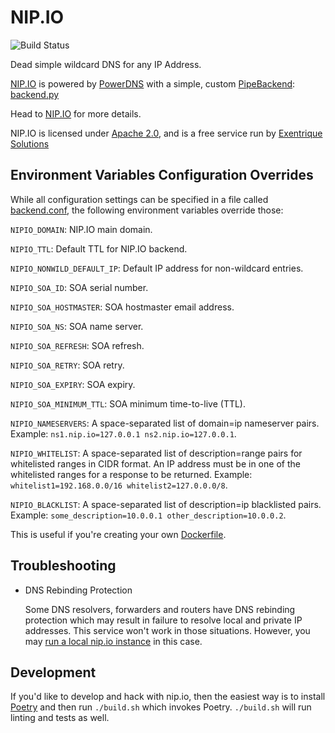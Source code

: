 # NIP.IO

![Build Status](https://github.com/exentriquesolutions/nip.io/actions/workflows/ci.yaml/badge.svg)

Dead simple wildcard DNS for any IP Address.

[NIP.IO](http://nip.io) is powered by [PowerDNS](https://powerdns.com) with a simple,
custom [PipeBackend](https://doc.powerdns.com/authoritative/backends/pipe.html):
[backend.py](nipio/backend.py)

Head to [NIP.IO](http://nip.io) for more details.

NIP.IO is licensed under [Apache 2.0](LICENSE.txt), and is a free service run by
[Exentrique Solutions](http://exentriquesolutions.com)

## Environment Variables Configuration Overrides

While all configuration settings can be specified in a file called [backend.conf](nipio/backend.conf), the following
environment variables override those:

`NIPIO_DOMAIN`: NIP.IO main domain.

`NIPIO_TTL`: Default TTL for  NIP.IO backend.

`NIPIO_NONWILD_DEFAULT_IP`: Default IP address for non-wildcard entries.

`NIPIO_SOA_ID`: SOA serial number.

`NIPIO_SOA_HOSTMASTER`: SOA hostmaster email address.

`NIPIO_SOA_NS`: SOA name server.

`NIPIO_SOA_REFRESH`: SOA refresh.

`NIPIO_SOA_RETRY`: SOA retry.

`NIPIO_SOA_EXPIRY`: SOA expiry.

`NIPIO_SOA_MINIMUM_TTL`: SOA minimum time-to-live (TTL).

`NIPIO_NAMESERVERS`: A space-separated list of domain=ip nameserver pairs. Example: `ns1.nip.io=127.0.0.1 ns2.nip.io=127.0.0.1`.

`NIPIO_WHITELIST`: A space-separated list of description=range pairs for whitelisted ranges in CIDR format.
An IP address must be in one of the whitelisted ranges for a response to be returned. Example: `whitelist1=192.168.0.0/16 whitelist2=127.0.0.0/8`.

`NIPIO_BLACKLIST`: A space-separated list of description=ip blacklisted pairs. Example: `some_description=10.0.0.1 other_description=10.0.0.2`.

This is useful if you're creating your own [Dockerfile](Dockerfile).

## Troubleshooting

* DNS Rebinding Protection

  Some DNS resolvers, forwarders and routers have DNS rebinding protection which may result in 
  failure to resolve local and private IP addresses. This service won't work in those situations.
  However, you may [run a local nip.io instance](dns-rebind.md) in this case.
  
## Development

If you'd like to develop and hack with nip.io, then the easiest way is to install [Poetry](https://python-poetry.org/)
and then run `./build.sh` which invokes Poetry. `./build.sh` will run linting and tests as well.
